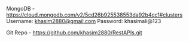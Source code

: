 MongoDB - https://cloud.mongodb.com/v2/5cd26b925538553da92b4cc1#clusters
Username: khasim2880@gmail.com
Password: khasimali@123

Git Repo - https://github.com/khasim2880/RestAPIs.git


